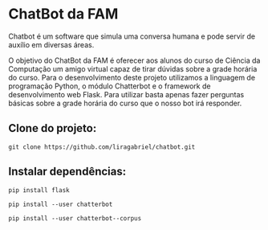 # ChatBot da FAM

<p> Chatbot é um software que simula uma conversa humana e pode
servir de auxílio em diversas áreas.</p>
<p> O objetivo do ChatBot da FAM é oferecer aos alunos do curso de Ciência da
Computação um amigo virtual capaz de tirar dúvidas sobre a grade horária do curso.
Para o desenvolvimento deste projeto utilizamos a linguagem de programação
Python, o módulo Chatterbot e o framework de desenvolvimento web Flask. Para
utilizar basta apenas fazer perguntas básicas sobre a grade horária do curso que o
nosso bot irá responder.</p>


## Clone do projeto:

```
git clone https://github.com/liragabriel/chatbot.git
```

## Instalar dependências:

```
pip install flask

pip install --user chatterbot

pip install --user chatterbot--corpus
```
